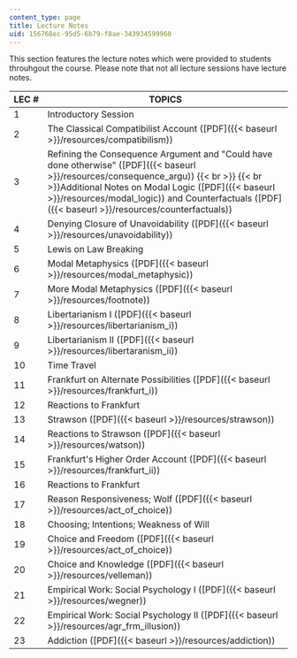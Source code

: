 ```yaml
---
content_type: page
title: Lecture Notes
uid: 156768ec-95d5-6b79-f8ae-343934599960
---
```


This section features the lecture notes which were provided to students throuhgout the course. Please note that not all lecture sessions have lecture notes.

| LEC # | TOPICS |
| --- | --- |
| 1 | Introductory Session |
| 2 | The Classical Compatibilist Account ([PDF]({{< baseurl >}}/resources/compatibilism)) |
| 3 | Refining the Consequence Argument and "Could have done otherwise" ([PDF]({{< baseurl >}}/resources/consequence_argu))  {{< br >}}  {{< br >}}Additional Notes on Modal Logic ([PDF]({{< baseurl >}}/resources/modal_logic)) and Counterfactuals ([PDF]({{< baseurl >}}/resources/counterfactuals)) |
| 4 | Denying Closure of Unavoidability ([PDF]({{< baseurl >}}/resources/unavoidability)) |
| 5 | Lewis on Law Breaking |
| 6 | Modal Metaphysics ([PDF]({{< baseurl >}}/resources/modal_metaphysic)) |
| 7 | More Modal Metaphysics ([PDF]({{< baseurl >}}/resources/footnote)) |
| 8 | Libertarianism I ([PDF]({{< baseurl >}}/resources/libertarianism_i)) |
| 9 | Libertarianism II ([PDF]({{< baseurl >}}/resources/libertaranism_ii)) |
| 10 | Time Travel |
| 11 | Frankfurt on Alternate Possibilities ([PDF]({{< baseurl >}}/resources/frankfurt_i)) |
| 12 | Reactions to Frankfurt |
| 13 | Strawson ([PDF]({{< baseurl >}}/resources/strawson)) |
| 14 | Reactions to Strawson ([PDF]({{< baseurl >}}/resources/watson)) |
| 15 | Frankfurt's Higher Order Account ([PDF]({{< baseurl >}}/resources/frankfurt_ii)) |
| 16 | Reactions to Frankfurt |
| 17 | Reason Responsiveness; Wolf ([PDF]({{< baseurl >}}/resources/act_of_choice)) |
| 18 | Choosing; Intentions; Weakness of Will |
| 19 | Choice and Freedom ([PDF]({{< baseurl >}}/resources/act_of_choice)) |
| 20 | Choice and Knowledge ([PDF]({{< baseurl >}}/resources/velleman)) |
| 21 | Empirical Work: Social Psychology I ([PDF]({{< baseurl >}}/resources/wegner)) |
| 22 | Empirical Work: Social Psychology II ([PDF]({{< baseurl >}}/resources/agr_frm_illusion)) |
| 23 | Addiction ([PDF]({{< baseurl >}}/resources/addiction))